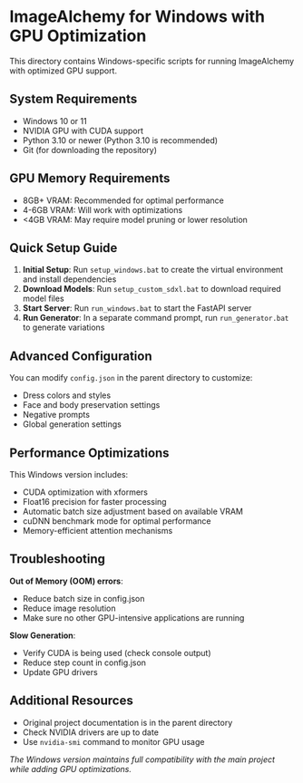 # ImageAlchemy for Windows with GPU Optimization

This directory contains Windows-specific scripts for running ImageAlchemy with optimized GPU support.

## System Requirements

- Windows 10 or 11
- NVIDIA GPU with CUDA support
- Python 3.10 or newer (Python 3.10 is recommended)
- Git (for downloading the repository)

## GPU Memory Requirements

- 8GB+ VRAM: Recommended for optimal performance
- 4-6GB VRAM: Will work with optimizations
- <4GB VRAM: May require model pruning or lower resolution

## Quick Setup Guide

1. **Initial Setup**: Run `setup_windows.bat` to create the virtual environment and install dependencies
2. **Download Models**: Run `setup_custom_sdxl.bat` to download required model files
3. **Start Server**: Run `run_windows.bat` to start the FastAPI server
4. **Run Generator**: In a separate command prompt, run `run_generator.bat` to generate variations

## Advanced Configuration

You can modify `config.json` in the parent directory to customize:
- Dress colors and styles
- Face and body preservation settings
- Negative prompts
- Global generation settings

## Performance Optimizations

This Windows version includes:
- CUDA optimization with xformers
- Float16 precision for faster processing
- Automatic batch size adjustment based on available VRAM
- cuDNN benchmark mode for optimal performance
- Memory-efficient attention mechanisms

## Troubleshooting

**Out of Memory (OOM) errors**:
- Reduce batch size in config.json
- Reduce image resolution
- Make sure no other GPU-intensive applications are running

**Slow Generation**:
- Verify CUDA is being used (check console output)
- Reduce step count in config.json
- Update GPU drivers

## Additional Resources

- Original project documentation is in the parent directory
- Check NVIDIA drivers are up to date
- Use `nvidia-smi` command to monitor GPU usage

*The Windows version maintains full compatibility with the main project while adding GPU optimizations.*